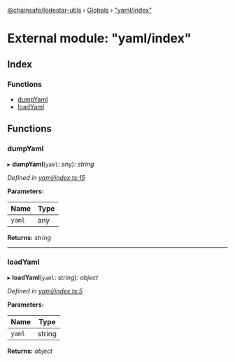 [@chainsafe/lodestar-utils](../README.md) › [Globals](../globals.md) › ["yaml/index"](_yaml_index_.md)

# External module: "yaml/index"

## Index

### Functions

* [dumpYaml](_yaml_index_.md#dumpyaml)
* [loadYaml](_yaml_index_.md#loadyaml)

## Functions

###  dumpYaml

▸ **dumpYaml**(`yaml`: any): *string*

*Defined in [yaml/index.ts:15](https://github.com/ChainSafe/lodestar/blob/7e3e010f1/packages/lodestar-utils/src/yaml/index.ts#L15)*

**Parameters:**

Name | Type |
------ | ------ |
`yaml` | any |

**Returns:** *string*

___

###  loadYaml

▸ **loadYaml**(`yaml`: string): *object*

*Defined in [yaml/index.ts:5](https://github.com/ChainSafe/lodestar/blob/7e3e010f1/packages/lodestar-utils/src/yaml/index.ts#L5)*

**Parameters:**

Name | Type |
------ | ------ |
`yaml` | string |

**Returns:** *object*
